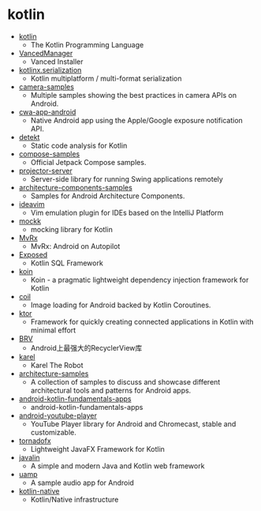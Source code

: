 # kotlin
- [kotlin](https://github.com/JetBrains/kotlin)
  - The Kotlin Programming Language
- [VancedManager](https://github.com/YTVanced/VancedManager)
  - Vanced Installer
- [kotlinx.serialization](https://github.com/Kotlin/kotlinx.serialization)
  - Kotlin multiplatform / multi-format serialization
- [camera-samples](https://github.com/android/camera-samples)
  - Multiple samples showing the best practices in camera APIs on Android.
- [cwa-app-android](https://github.com/corona-warn-app/cwa-app-android)
  - Native Android app using the Apple/Google exposure notification API.
- [detekt](https://github.com/detekt/detekt)
  - Static code analysis for Kotlin
- [compose-samples](https://github.com/android/compose-samples)
  - Official Jetpack Compose samples.
- [projector-server](https://github.com/JetBrains/projector-server)
  - Server-side library for running Swing applications remotely
- [architecture-components-samples](https://github.com/android/architecture-components-samples)
  - Samples for Android Architecture Components.
- [ideavim](https://github.com/JetBrains/ideavim)
  - Vim emulation plugin for IDEs based on the IntelliJ Platform
- [mockk](https://github.com/mockk/mockk)
  - mocking library for Kotlin
- [MvRx](https://github.com/airbnb/MvRx)
  - MvRx: Android on Autopilot
- [Exposed](https://github.com/JetBrains/Exposed)
  - Kotlin SQL Framework
- [koin](https://github.com/InsertKoinIO/koin)
  - Koin - a pragmatic lightweight dependency injection framework for Kotlin
- [coil](https://github.com/coil-kt/coil)
  - Image loading for Android backed by Kotlin Coroutines.
- [ktor](https://github.com/ktorio/ktor)
  - Framework for quickly creating connected applications in Kotlin with minimal effort
- [BRV](https://github.com/liangjingkanji/BRV)
  - Android上最强大的RecyclerView库
- [karel](https://github.com/fredoverflow/karel)
  - Karel The Robot
- [architecture-samples](https://github.com/android/architecture-samples)
  - A collection of samples to discuss and showcase different architectural tools and patterns for Android apps.
- [android-kotlin-fundamentals-apps](https://github.com/google-developer-training/android-kotlin-fundamentals-apps)
  - android-kotlin-fundamentals-apps
- [android-youtube-player](https://github.com/PierfrancescoSoffritti/android-youtube-player)
  - YouTube Player library for Android and Chromecast, stable and customizable.
- [tornadofx](https://github.com/edvin/tornadofx)
  - Lightweight JavaFX Framework for Kotlin
- [javalin](https://github.com/tipsy/javalin)
  - A simple and modern Java and Kotlin web framework
- [uamp](https://github.com/android/uamp)
  - A sample audio app for Android
- [kotlin-native](https://github.com/JetBrains/kotlin-native)
  - Kotlin/Native infrastructure
